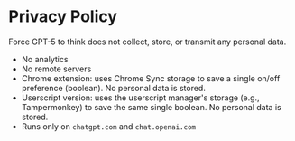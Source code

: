 # Privacy Policy

Force GPT-5 to think does not collect, store, or transmit any personal data.

- No analytics
- No remote servers
- Chrome extension: uses Chrome Sync storage to save a single on/off preference (boolean). No personal data is stored.
- Userscript version: uses the userscript manager's storage (e.g., Tampermonkey) to save the same single boolean. No personal data is stored.
- Runs only on `chatgpt.com` and `chat.openai.com`

